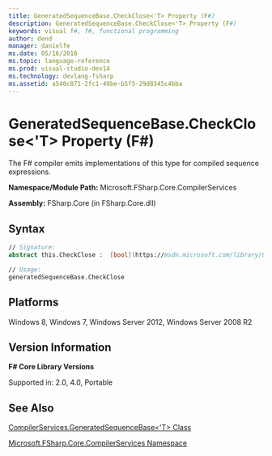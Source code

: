 ```yaml
---
title: GeneratedSequenceBase.CheckClose<'T> Property (F#)
description: GeneratedSequenceBase.CheckClose<'T> Property (F#)
keywords: visual f#, f#, functional programming
author: dend
manager: danielfe
ms.date: 05/16/2016
ms.topic: language-reference
ms.prod: visual-studio-dev14
ms.technology: devlang-fsharp
ms.assetid: a540c871-2fc1-49be-b5f5-29d8345c4bba 
---
```


# GeneratedSequenceBase.CheckClose<'T> Property (F#)

The F# compiler emits implementations of this type for compiled sequence expressions.

**Namespace/Module Path:** Microsoft.FSharp.Core.CompilerServices

**Assembly:** FSharp.Core (in FSharp.Core.dll)


## Syntax

```fsharp
// Signature:
abstract this.CheckClose :  [bool](https://msdn.microsoft.com/library/89c0cf9c-49ce-4207-a3be-555851a67dd5)

// Usage:
generatedSequenceBase.CheckClose
```

## Platforms
Windows 8, Windows 7, Windows Server 2012, Windows Server 2008 R2


## Version Information
**F# Core Library Versions**

Supported in: 2.0, 4.0, Portable


## See Also
[CompilerServices.GeneratedSequenceBase&#60;'T&#62; Class](CompilerServices.GeneratedSequenceBase%5B%27T%5D-Class-%5BFSharp%5D.md)

[Microsoft.FSharp.Core.CompilerServices Namespace](Microsoft.FSharp.Core.CompilerServices-Namespace-%5BFSharp%5D.md)